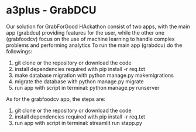 # a3plus - GrabDCU

Our solution for GrabForGood HAckathon consist of two apps, with the main app (grabdcu) providing features for the user, 
while the other one (grabfoodcv) focus on the use of machine learning to handle complex problems and performing analytics
To run the main app (grabdcu) do the followings:
  1. git clone or the repository or download the code
  2. install dependencies required with pip install -r req.txt
  3. make database migration with python manage.py makemigrations
  4. migrate the database with python manage.py migrate
  5. run app with script in terminal: python manage.py runserver

As for the grabfoodcv app, the steps are:
  1. git clone or the repository or download the code
  2. install dependencies required with pip install -r req.txt
  3. run app with script in terminal: streamlit run stapp.py
